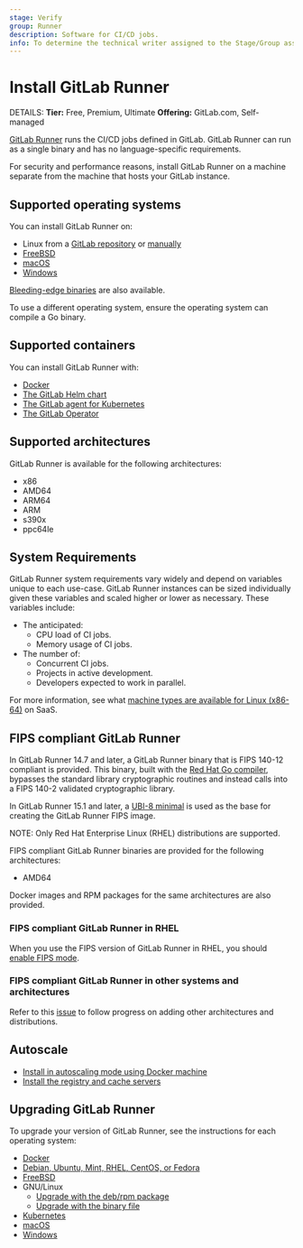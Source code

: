 ```yaml
---
stage: Verify
group: Runner
description: Software for CI/CD jobs.
info: To determine the technical writer assigned to the Stage/Group associated with this page, see https://handbook.gitlab.com/handbook/product/ux/technical-writing/#assignments
---
```


# Install GitLab Runner

DETAILS:
**Tier:** Free, Premium, Ultimate
**Offering:** GitLab.com, Self-managed

[GitLab Runner](https://gitlab.com/gitlab-org/gitlab-runner) runs the CI/CD jobs defined in GitLab.
GitLab Runner can run as a single binary and has no language-specific requirements.

For security and performance reasons, install GitLab Runner on a machine
separate from the machine that hosts your GitLab instance.

## Supported operating systems

You can install GitLab Runner on:

- Linux from a [GitLab repository](linux-repository.md) or [manually](linux-manually.md)
- [FreeBSD](freebsd.md)
- [macOS](osx.md)
- [Windows](windows.md)

[Bleeding-edge binaries](bleeding-edge.md) are also available.

To use a different operating system, ensure the operating system can compile a Go binary.

## Supported containers

You can install GitLab Runner with:

- [Docker](docker.md)
- [The GitLab Helm chart](kubernetes.md)
- [The GitLab agent for Kubernetes](kubernetes-agent.md)
- [The GitLab Operator](operator.md)

## Supported architectures

GitLab Runner is available for the following architectures:

- x86
- AMD64
- ARM64
- ARM
- s390x
- ppc64le

## System Requirements

GitLab Runner system requirements vary widely and depend on variables unique to each use-case. GitLab Runner instances can be sized individually given these variables and scaled higher or lower as necessary. These variables include:

- The anticipated:
  - CPU load of CI jobs.
  - Memory usage of CI jobs.
- The number of:
  - Concurrent CI jobs.
  - Projects in active development.
  - Developers expected to work in parallel.

For more information, see what [machine types are available for Linux (x86-64)](https://docs.gitlab.com/ee/ci/runners/hosted_runners/linux.html#machine-types-available-for-linux---x86-64) on SaaS.

## FIPS compliant GitLab Runner

In GitLab Runner 14.7 and later, a GitLab Runner binary that is FIPS 140-12 compliant is provided. This binary, built with the [Red Hat Go compiler](https://developers.redhat.com/blog/2019/06/24/go-and-fips-140-2-on-red-hat-enterprise-linux), bypasses the standard library cryptographic routines and instead calls into a FIPS 140-2 validated cryptographic library.

In GitLab Runner 15.1 and later, a [UBI-8 minimal](https://docs.redhat.com/en/documentation/red_hat_enterprise_linux/8/html-single/building_running_and_managing_containers/index#con_understanding-the-ubi-minimal-images_assembly_types-of-container-images) is used as the base for creating the GitLab Runner FIPS image.

NOTE:
Only Red Hat Enterprise Linux (RHEL) distributions are supported.

FIPS compliant GitLab Runner binaries are provided for the following architectures:

- AMD64

Docker images and RPM packages for the same architectures are also provided.

### FIPS compliant GitLab Runner in RHEL

When you use the FIPS version of GitLab Runner in RHEL, you should [enable FIPS mode](https://docs.redhat.com/en/documentation/red_hat_enterprise_linux/8/html/security_hardening/switching-rhel-to-fips-mode_security-hardening).

### FIPS compliant GitLab Runner in other systems and architectures

Refer to this [issue](https://gitlab.com/gitlab-org/gitlab-runner/-/issues/28814) to follow progress on adding other architectures and distributions.

## Autoscale

- [Install in autoscaling mode using Docker machine](../executors/docker_machine.md)
- [Install the registry and cache servers](../configuration/speed_up_job_execution.md)

## Upgrading GitLab Runner

To upgrade your version of GitLab Runner, see the instructions for each operating system:

- [Docker](docker.md#upgrade-version)
- [Debian, Ubuntu, Mint, RHEL, CentOS, or Fedora](linux-repository.md#upgrade-gitlab-runner)
- [FreeBSD](freebsd.md#upgrading-to-gitlab-runner-10)
- GNU/Linux
  - [Upgrade with the deb/rpm package](linux-manually.md#upgrade)
  - [Upgrade with the binary file](linux-manually.md#upgrade-1)
- [Kubernetes](kubernetes.md#upgrading-gitlab-runner-using-the-helm-chart)
- [macOS](osx.md#upgrade-gitlab-runner)
- [Windows](windows.md#upgrade)
